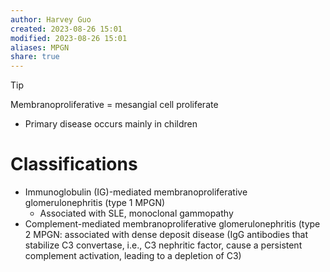 ```yaml
---
author: Harvey Guo
created: 2023-08-26 15:01
modified: 2023-08-26 15:01
aliases: MPGN
share: true
---
```

>[!tip] 
>Membranoproliferative = mesangial cell proliferate
- Primary disease occurs mainly in children
# Classifications
- Immunoglobulin (IG)-mediated membranoproliferative glomerulonephritis (type 1 MPGN)
	- Associated with SLE, monoclonal gammopathy
- Complement-mediated membranoproliferative glomerulonephritis (type 2 MPGN: associated with dense deposit disease (IgG antibodies that stabilize C3 convertase, i.e., C3 nephritic factor, cause a persistent complement activation, leading to a depletion of C3)
